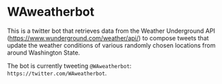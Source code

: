 # WAweatherbot

This is a twitter bot that retrieves data from the Weather Underground API (https://www.wunderground.com/weather/api/) to compose tweets that update the weather conditions of various randomly chosen locations from around Washington State. 

The bot is currently tweeting `@WAweatherbot`: `https://twitter.com/WAweatherbot`.

